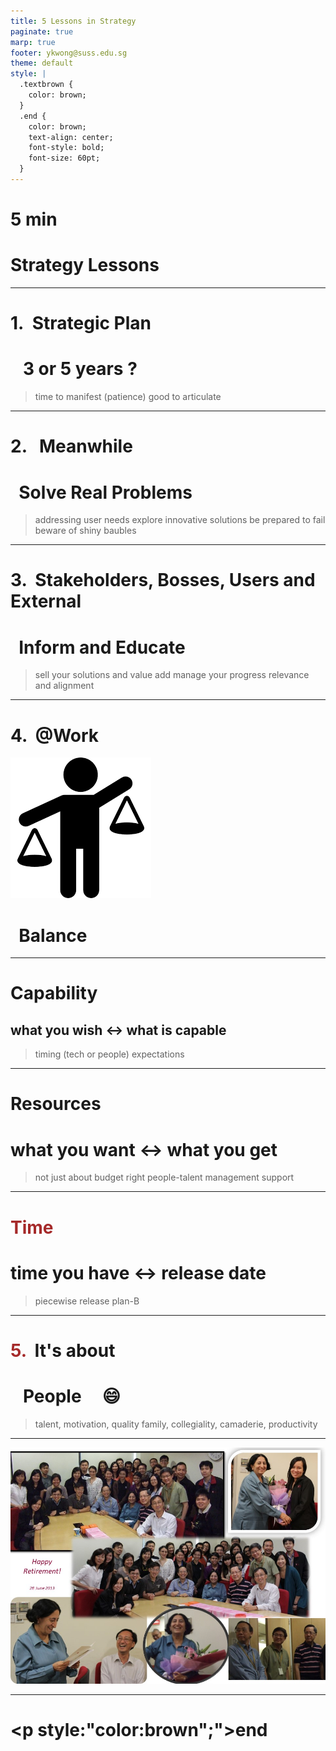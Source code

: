 ```yaml
---
title: 5 Lessons in Strategy
paginate: true
marp: true
footer: ykwong@suss.edu.sg
theme: default
style: |
  .textbrown {
    color: brown;
  }
  .end {
    color: brown;
    text-align: center;
    font-style: bold;
    font-size: 60pt;
  }
---
```


<!-- _class: invert -->

# 5 min

# Strategy Lessons <!--- fit --->

<!-- Speaker notes:

* Time to manifest

* Solve Real Problems

* Communications

* Balance

* People
-->

---

# 1.&nbsp; Strategic Plan

# &nbsp;&nbsp; 3 or 5 years ? &nbsp; &nbsp;<!--- fit --->

> time to manifest (patience)
> good to articulate

<!-- Speaker notes:

* It takes time for you to implement and then reflect on the successes or shortcomings.

* It helps to present your case to stakeholders, other departments and visitors. Over time, you get better at articulating what your strategic and operational needs are.

* e.g. Content strategy, Mobile First, Online strategy
-->

---

# 2. &nbsp; Meanwhile

# &nbsp; Solve Real Problems &nbsp; <!--- fit --->

> addressing user needs
> explore innovative solutions
> be prepared to fail
> beware of shiny baubles

<!-- Speaker notes:

* Easier to justify your time investment when you're solving specific problems. Also, you see results - which is encouraging. You know you're on the right track.

* It would be good to have some flexibility to solve the problems you like.

* e.g. LMS, XML-DITA
-->

---

# 3. &nbsp;Stakeholders, Bosses, Users and External

# &nbsp; Inform and Educate &nbsp; <!--- fit --->

> sell your solutions and value add
> manage your progress
> relevance and alignment

<!-- Speaker notes:

* Believe in yourself. Keep honest. Inform your bosses (most of them are there to help you!).

* If need be, educate your bosses. Keep the big picture but allow yourself to show up in the attention to details.

* e.g. Cloud computing, Implementation, External presentations
-->

---

# 4. &nbsp;@Work

![bg right:38% 70%](assets/balance7.png)

# &nbsp; Balance &nbsp; <!--- fit --->

<!-- Speaker notes:

* not work-life balance

-->

---

<!-- _backgroundColor: lightblue -->

# Capability

## what you wish &harr; what is capable<!--- fit --->

> timing (tech or people)
> expectations

<!-- Speaker notes:

* new tech - old skills

* e.g. programming, networking and security frameworks
-->

---

<!-- _backgroundColor: lightblue -->

# Resources

# what you want &harr; what you get<!--- fit --->

> not just about budget
> right people-talent
> management support

<!-- Speaker notes:

* think hard about training

* contracts, motivation, tech leadership
-->

---

<!-- _backgroundColor: lightblue -->

# <span style="color:brown;">Time</span>

# time you have &harr; release date<!--- fit --->

> piecewise release
> plan-B

<!-- Speaker notes:

* rapid prototyping

* iterative

* e.g. UniLEARN, SUSSReader -> WebReader
-->

---

# <span style="color:brown;">5.</span> &nbsp;It's about

# &nbsp;&nbsp; People &nbsp;&nbsp;&nbsp; :smile:<!-- fit -->

> talent, motivation, quality
> family, collegiality, camaderie, productivity

<!-- Speaker notes:

* Talent, Hire, reHire, Contracts, Medical Problems, PWD, Age

* Motivation, family, camaderie, collegiality, quality
-->

---

![bg height:20cm](assets/NeelamRetires.jpg)

---

# <p style:"color:brown";">end</p>
